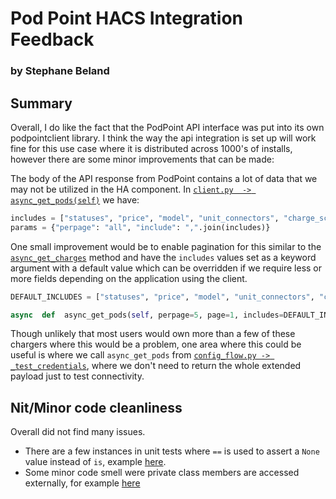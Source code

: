 
# Pod Point HACS Integration Feedback
### by Stephane Beland

## Summary
Overall, I do like the fact that the PodPoint API interface was put into its own podpointclient library. I think the way the api integration is set up will work fine for this use case where it is distributed across 1000's of installs, however there are some minor improvements that can be made:

The body of the API response from PodPoint contains a lot of data that we may not be utilized in the HA component. In [`client.py  -> async_get_pods(self)`](https://github.com/mattrayner/podpointclient/blob/c46b0a65436ef16e7b0bd29b71fdf2923f567b58/podpointclient/client.py#L46) we have:
```python
includes = ["statuses", "price", "model", "unit_connectors", "charge_schedules"]
params = {"perpage": "all", "include": ",".join(includes)}
```
One small improvement would be to enable pagination for this similar to the [`async_get_charges`](https://github.com/mattrayner/podpointclient/blob/c46b0a65436ef16e7b0bd29b71fdf2923f567b58/podpointclient/client.py#L108) method and have the `includes` values set as a keyword argument with a default value which can be overridden if we require less or more fields depending on the application using the client.
```python
DEFAULT_INCLUDES = ["statuses", "price", "model", "unit_connectors", "charge_schedules"]

async  def  async_get_pods(self, perpage=5, page=1, includes=DEFAULT_INCLUDES) ->  List[Pod]:
```

Though unlikely that most users would own more than a few of these chargers where this would be a problem, one area where this could be useful is where we call `async_get_pods` from [`config_flow.py -> _test_credentials`](https://github.com/sbeland13/pod-point-home-assistant-component/blob/d4bc3b0181810bd0df2dfc6426f5b03038839f60/custom_components/pod_point/config_flow.py#L97), where we don't need to return the whole extended payload just to test connectivity.

## Nit/Minor code cleanliness
Overall did not find many issues.
- There are a few instances in unit tests where `==` is used to assert a `None` value instead of `is`, example [here](https://github.com/sbeland13/pod-point-home-assistant-component/blob/d4bc3b0181810bd0df2dfc6426f5b03038839f60/tests/test_coordinator.py#L61).
- Some minor code smell were private class members are accessed externally, for example [here](https://github.com/sbeland13/pod-point-home-assistant-component/blob/d4bc3b0181810bd0df2dfc6426f5b03038839f60/tests/test_sensor.py#L115)
